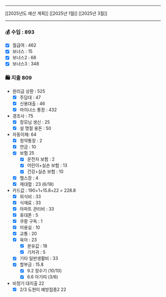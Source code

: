 ***
[[2025년도 예산 계획]]
[[2025년 1월]]
[[2025년 3월]]
***

### 💰 수입 : 893
- [x] 월급여 : 462
- [x] 보너스 : 15
- [x] 보너스2 : 68
- [x] 보너스3 : 348

### 🛍 지출 809
-  원리금 상환 : 525
	- [x] 주담대 : 47
	- [x] 신용대출 : 46
	- [x] 마이너스 통장 : 432
- 경조사 : 75
	- [x] 장모님 생신 : 25
	- [x] 설 명절 용돈 : 50
- 자동이체: 64
	- [x] 청약통장 : 2
	- [x] 연금 : 10
	- [x] 보험 25
		- [x] 운전자 보험 : 2
		- [x] 어린이+실손 보험 : 13
		- [x] 건강+실손 보험 : 10
	- [x] 헬스장 : 4
	- [x] 제대혈 : 23 (6/18)
- 카드값 : 190+1+15.8+22 = 228.8
	- [x] 외식비 : 33
	- [x] 식재료 : 33
	- [x] 아파트 관리비 : 33
	- [x] 휴대폰 : 5
	- [x] 쿠팡 구독 : 1
	- [x] 미용실 : 10
	- [x] 교통 : 20
	- [x] 육아 : 23
		- [x] 분유값 : 18
		- [x] 기저귀 : 5
	- [x] 기타 일반생활비 : 33
	- [x] 할부금 : 15.8
		- [x] 9.2 정수기 (10/10)
		- [x] 6.6 아기띠 (3/6)
- 비정기 대지출 22
	- [x] 2/3 도현이 예방접종2 22

